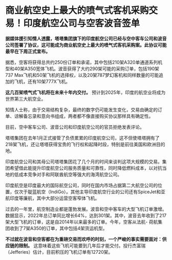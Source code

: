 # 商业航空史上最大的喷气式客机采购交易！印度航空公司与空客波音签单

**据媒体援引知情人透露，塔塔集团旗下的印度航空公司已经与空中客车公司和波音公司签署了协议，这可能成为商业航空史上最大的喷气式客机采购案。此协议可能最早在下周正式宣布。**

据悉，空客将获得总共约250份订单和承诺，其中包括210架A320单通道系列机型和40架A350宽体飞机。波音获得了大约290架可能的采购订单，包括190架737
Max飞机和50架飞机的选择权，以及20架787梦幻客机和同样数量的可能追加的飞机，还有10架777X飞机。

**这几百架喷气式飞机将在未来十年内交付。** 预计到2025年，印度的航空业将成为世界第三大航空业。

知情人士称，由于交易结构复杂，最终的数字仍可能发生变化，交易由确定的订单、谅解备忘录和意向书组成，两者都不像直接购买协议那样具有确定性。

目前，空中客车公司、波音公司和印度航空公司的官员拒绝发表评论。

塔塔集团在去年1月正式接管了负债累累的印度航空公司，这不但使塔塔拥有了218架飞机，还让塔塔获得宝贵的飞行权和起降时段，特别是前往美国和欧洲目的地。

印度航空公司和其母公司塔塔集团花了几个月的时间来谈判这项大规模的交易。集团希望借此能提升印度航空公司服务质量和可靠性，同时降低燃料成本，以对抗当地的低成本竞争对手和阿联酋航空等强大的海湾航空公司。

印度航空是印度最大的国际航空公司，同时在国内市场占据第二大航空公司的位置，仅次于靛蓝航空（IndiGo）。其他主导印度航空行业的公司还有SpiceJet和亚航印度等廉航，其中大部分运营空客窄体飞机。

过去的一年里，航空制造业都是蓬勃发展。波音和空中客车的大型飞机订单激增。数据显示，2022年总订单同比增长64%，达到301架。其中，波音去年收到了217架大型飞机的订单，这是自2014年以来最多的订单。今年，空客从法航-
荷航集团收到了7架A350的订单，其中包括4架货运机型。

**不过就在波音和空客都在为重磅交易而欢呼的时刻，一个严峻的事实需要面对：供应链的限制。**
这意味着这些飞机可能要到几年后才能交付。投行杰富瑞（Jefferies）估计，目前积压的飞机订单有12720架。

